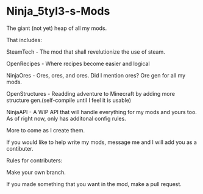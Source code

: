 Ninja_5tyl3-s-Mods
==================

The giant (not yet) heap of all my mods.

That includes:

SteamTech - The mod that shall revelutionize the use of steam.

OpenRecipes - Where recipes become easier and logical

NinjaOres - Ores, ores, and ores.  Did I mention ores?  Ore gen for all my mods.

OpenStructures - Readding adventure to Minecraft by adding more structure gen.(self-compile until I feel it is usable)

NinjaAPI - A WIP API that will handle everything for my mods and yours too.  As of right now, only has additonal config rules.

More to come as I create them.

If you would like to help write my mods, message me and I will add you as a contibuter.

Rules for contributers:

Make your own branch.

If you made something that you want in the mod, make a pull request.
